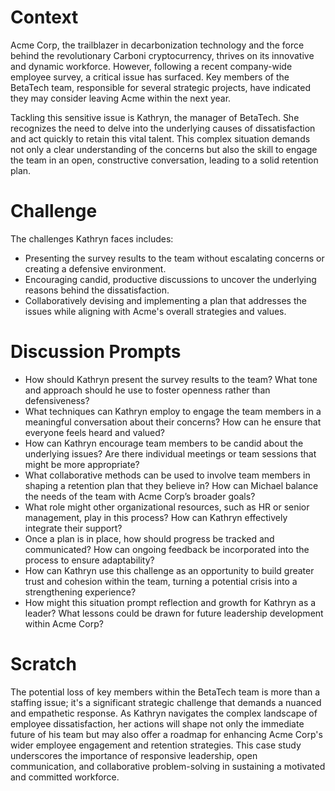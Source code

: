 # Context
Acme Corp, the trailblazer in decarbonization technology and the force behind the revolutionary Carboni cryptocurrency, thrives on its innovative and dynamic workforce. However, following a recent company-wide employee survey, a critical issue has surfaced. Key members of the BetaTech team, responsible for several strategic projects, have indicated they may consider leaving Acme within the next year.

Tackling this sensitive issue is Kathryn, the manager of BetaTech. She recognizes the need to delve into the underlying causes of dissatisfaction and act quickly to retain this vital talent. This complex situation demands not only a clear understanding of the concerns but also the skill to engage the team in an open, constructive conversation, leading to a solid retention plan.

# Challenge
The challenges Kathryn faces includes:
- Presenting the survey results to the team without escalating concerns or creating a defensive environment.
- Encouraging candid, productive discussions to uncover the underlying reasons behind the dissatisfaction.
- Collaboratively devising and implementing a plan that addresses the issues while aligning with Acme's overall strategies and values.

# Discussion Prompts
- How should Kathryn present the survey results to the team? What tone and approach should he use to foster openness rather than defensiveness?
- What techniques can Kathryn employ to engage the team members in a meaningful conversation about their concerns? How can he ensure that everyone feels heard and valued?
- How can Kathryn encourage team members to be candid about the underlying issues? Are there individual meetings or team sessions that might be more appropriate?
- What collaborative methods can be used to involve team members in shaping a retention plan that they believe in? How can Michael balance the needs of the team with Acme Corp’s broader goals?
- What role might other organizational resources, such as HR or senior management, play in this process? How can Kathryn effectively integrate their support?
- Once a plan is in place, how should progress be tracked and communicated? How can ongoing feedback be incorporated into the process to ensure adaptability?
- How can Kathryn use this challenge as an opportunity to build greater trust and cohesion within the team, turning a potential crisis into a strengthening experience?
- How might this situation prompt reflection and growth for Kathryn as a leader? What lessons could be drawn for future leadership development within Acme Corp?

# Scratch
The potential loss of key members within the BetaTech team is more than a staffing issue; it's a significant strategic challenge that demands a nuanced and empathetic response. As Kathryn navigates the complex landscape of employee dissatisfaction, her actions will shape not only the immediate future of his team but may also offer a roadmap for enhancing Acme Corp's wider employee engagement and retention strategies. This case study underscores the importance of responsive leadership, open communication, and collaborative problem-solving in sustaining a motivated and committed workforce.

